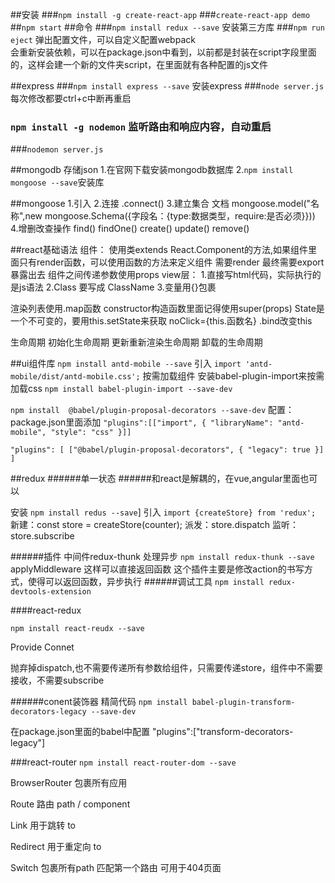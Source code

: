 ##安装
###`npm install -g create-react-app`
###`create-react-app demo`
##`npm start`
##命令
###`npm install redux --save` 安装第三方库
###`npm run eject`  弹出配置文件，可以自定义配置webpack  
会重新安装依赖，可以在package.json中看到，以前都是封装在script字段里面的，这样会建一个新的文件夹script，在里面就有各种配置的js文件

##express
###`npm install express --save` 安装express
###`node server.js`每次修改都要ctrl+c中断再重启
### `npm install -g nodemon`  监听路由和响应内容，自动重启
###`nodemon server.js`

##mongodb     存储json
1.在官网下载安装mongodb数据库
2.`npm install mongoose --save`安装库

##mongoose
1.引入
2.连接  .connect()
3.建立集合  文档   mongoose.model("名称",new mongoose.Schema({字段名：{type:数据类型，require:是否必须}}))
4.增删改查操作
find()  findOne()
create()
update()
remove()

##react基础语法
组件：
使用类extends React.Component的方法,如果组件里面只有render函数，可以使用函数的方法来定义组件
需要render
最终需要export暴露出去
组件之间传递参数使用props
view层：
1.直接写html代码，实际执行的是js语法
2.Class 要写成 ClassName
3.变量用{}包裹

渲染列表使用.map函数
constructor构造函数里面记得使用super(props)
State是一个不可变的，要用this.setState来获取
noClick={this.函数名}
.bind改变this

生命周期
初始化生命周期
更新重新渲染生命周期
卸载的生命周期

##ui组件库
`npm install antd-mobile --save`
引入
`import 'antd-mobile/dist/antd-mobile.css';`
按需加载组件
安装babel-plugin-import来按需加载css
`npm install babel-plugin-import --save-dev`

`npm install  @babel/plugin-proposal-decorators --save-dev`
配置：package.json里面添加
`
    "plugins":[["import", { "libraryName": "antd-mobile", "style": "css" }]]
`

`"plugins": [
       ["@babel/plugin-proposal-decorators", { "legacy": true }]
     ]
`


##redux
######单一状态
######和react是解耦的，在vue,angular里面也可以

安装
`npm install redus --save`]
引入
`import {createStore} from 'redux';`
新建：const store = createStore(counter);
派发：store.dispatch
监听：store.subscribe

######插件  中间件redux-thunk  处理异步
`npm install redux-thunk --save`
applyMiddleware
这样可以直接返回函数
这个插件主要是修改action的书写方式，使得可以返回函数，异步执行
######调试工具
`npm install redux-devtools-extension`

####react-redux

`npm install react-reudx --save`

Provide  Connet

抛弃掉dispatch,也不需要传递所有参数给组件，只需要传递store，组件中不需要接收，不需要subscribe

######conent装饰器  精简代码
`npm install babel-plugin-transform-decorators-legacy --save-dev`

在package.json里面的babel中配置
"plugins":["transform-decorators-legacy"]


###react-router
`npm install react-router-dom --save`

BrowserRouter  包裹所有应用

Route    路由  path / component

Link     用于跳转  to

Redirect   用于重定向  to

Switch     包裹所有path  匹配第一个路由 可用于404页面




